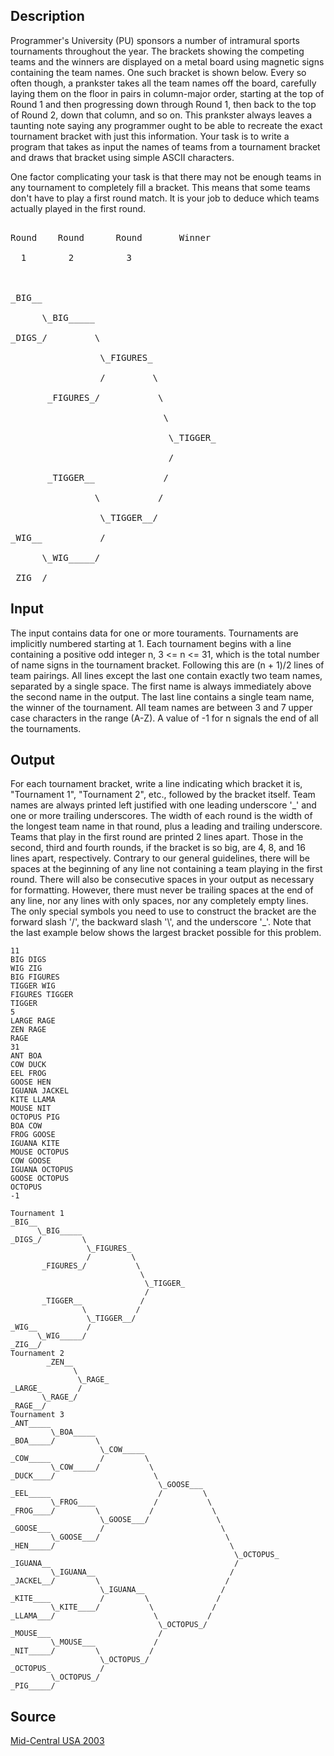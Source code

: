 <h2>Description</h2><p>Programmer's University (PU) sponsors a number of intramural sports tournaments throughout the year. The brackets showing the competing teams and the winners are displayed on a metal board using magnetic signs containing the team names. One such bracket is shown below. Every so often though, a prankster takes all the team names off the board, carefully laying them on the floor in pairs in column-major order, starting at the top of Round 1 and then progressing down through Round 1, then back to the top of Round 2, down that column, and so on. This prankster always leaves a taunting note saying any programmer ought to be able to recreate the exact tournament bracket with just this information. Your task is to write a program that takes as input the names of teams from a tournament bracket and draws that bracket using simple ASCII characters. 
</p>
One factor complicating your task is that there may not be enough teams in any tournament to completely fill a bracket. This means that some teams don't have to play a first round match. It is your job to deduce which teams actually played in the first round. 
<pre><br>Round    Round      Round       Winner
<br>  1        2          3
<br>
<br>_BIG__
<br>      \_BIG_____
<br>_DIGS_/         \
<br>                 \_FIGURES_
<br>                 /         \
<br>       _FIGURES_/           \
<br>                             \
<br>                              \_TIGGER_
<br>                              /
<br>       _TIGGER__             /
<br>                \           /
<br>                 \_TIGGER__/
<br>_WIG__           /
<br>      \_WIG_____/
<br>_ZIG__/</pre><p>
</p><h2>Input</h2><p>The input contains data for one or more touraments. Tournaments are implicitly numbered starting at 1. Each tournament begins with a line containing a positive odd integer n, 3 &lt;= n &lt;= 31, which is the total number of name signs in the tournament bracket. Following this are (n + 1)/2 lines of team pairings. All lines except the last one contain exactly two team names, separated by a single space. The first name is always immediately above the second name in the output. The last line contains a single team name, the winner of the tournament. All team names are between 3 and 7 upper case characters in the range (A-Z). A value of -1 for n signals the end of all the tournaments. </p><h2>Output</h2><p>For each tournament bracket, write a line indicating which bracket it is, "Tournament 1", "Tournament 2", etc., followed by the bracket itself. Team names are always printed left justified with one leading underscore '_' and one or more trailing underscores. The width of each round is the width of the longest team name in that round, plus a leading and trailing underscore. Teams that play in the first round are printed 2 lines apart. Those in the second, third and fourth rounds, if the bracket is so big, are 4, 8, and 16 lines apart, respectively. Contrary to our general guidelines, there will be spaces at the beginning of any line not containing a team playing in the first round. There will also be consecutive spaces in your output as necessary for formatting. However, there must never be trailing spaces at the end of any line, nor any lines with only spaces, nor any completely empty lines. The only special symbols you need to use to construct the bracket are the forward slash '/', the backward slash '\', and the underscore '_'. Note that the last example below shows the largest bracket possible for this problem. </p><pre><code class="language-input1">11
BIG DIGS
WIG ZIG
BIG FIGURES
TIGGER WIG
FIGURES TIGGER
TIGGER
5
LARGE RAGE
ZEN RAGE
RAGE
31
ANT BOA
COW DUCK
EEL FROG
GOOSE HEN
IGUANA JACKEL
KITE LLAMA
MOUSE NIT
OCTOPUS PIG
BOA COW
FROG GOOSE
IGUANA KITE
MOUSE OCTOPUS
COW GOOSE
IGUANA OCTOPUS
GOOSE OCTOPUS
OCTOPUS
-1</code></pre><pre><code class="language-output1">Tournament 1
_BIG__
      \_BIG_____
_DIGS_/         \
                 \_FIGURES_
                 /         \
       _FIGURES_/           \
                             \
                              \_TIGGER_
                              /
       _TIGGER__             /
                \           /
                 \_TIGGER__/
_WIG__           /
      \_WIG_____/
_ZIG__/
Tournament 2
        _ZEN__
              \
               \_RAGE_
_LARGE_        /
       \_RAGE_/
_RAGE__/
Tournament 3
_ANT_____
         \_BOA_____
_BOA_____/         \
                    \_COW_____
_COW_____           /         \
         \_COW_____/           \
_DUCK____/                      \
                                 \_GOOSE___
_EEL_____                        /         \
         \_FROG____             /           \
_FROG____/         \           /             \
                    \_GOOSE___/               \
_GOOSE___           /                          \
         \_GOOSE___/                            \
_HEN_____/                                       \
                                                  \_OCTOPUS_
_IGUANA__                                         /
         \_IGUANA__                              /
_JACKEL__/         \                            /
                    \_IGUANA__                 /
_KITE____           /         \               /
         \_KITE____/           \             /
_LLAMA___/                      \           /
                                 \_OCTOPUS_/
_MOUSE___                        /
         \_MOUSE___             /
_NIT_____/         \           /
                    \_OCTOPUS_/
_OCTOPUS_           /
         \_OCTOPUS_/
_PIG_____/</code></pre><h2>Source</h2><a href="searchproblem?field=source&amp;key=Mid-Central+USA+2003">Mid-Central USA 2003</a>